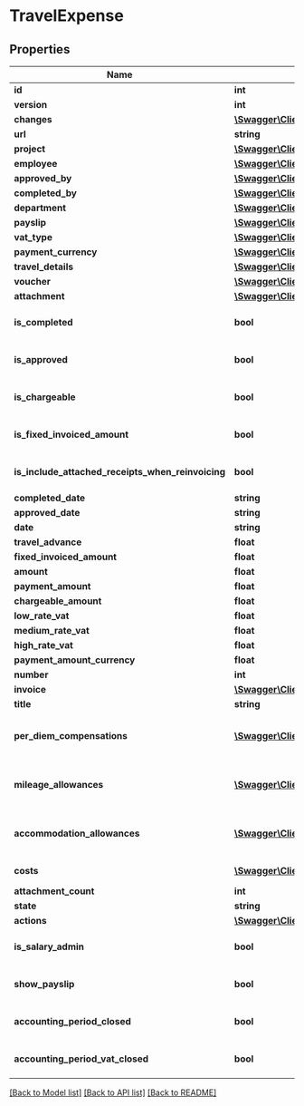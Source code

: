 # TravelExpense

## Properties
Name | Type | Description | Notes
------------ | ------------- | ------------- | -------------
**id** | **int** |  | [optional] 
**version** | **int** |  | [optional] 
**changes** | [**\Swagger\Client\Model\Change[]**](Change.md) |  | [optional] 
**url** | **string** |  | [optional] 
**project** | [**\Swagger\Client\Model\Project**](Project.md) |  | [optional] 
**employee** | [**\Swagger\Client\Model\Employee**](Employee.md) |  | 
**approved_by** | [**\Swagger\Client\Model\Employee**](Employee.md) |  | [optional] 
**completed_by** | [**\Swagger\Client\Model\Employee**](Employee.md) |  | [optional] 
**department** | [**\Swagger\Client\Model\Department**](Department.md) |  | [optional] 
**payslip** | [**\Swagger\Client\Model\Payslip**](Payslip.md) |  | [optional] 
**vat_type** | [**\Swagger\Client\Model\VatType**](VatType.md) |  | [optional] 
**payment_currency** | [**\Swagger\Client\Model\Currency**](Currency.md) |  | [optional] 
**travel_details** | [**\Swagger\Client\Model\TravelDetails**](TravelDetails.md) |  | [optional] 
**voucher** | [**\Swagger\Client\Model\Voucher**](Voucher.md) |  | [optional] 
**attachment** | [**\Swagger\Client\Model\Document**](Document.md) |  | [optional] 
**is_completed** | **bool** |  | [optional] [default to false]
**is_approved** | **bool** |  | [optional] [default to false]
**is_chargeable** | **bool** |  | [optional] [default to false]
**is_fixed_invoiced_amount** | **bool** |  | [optional] [default to false]
**is_include_attached_receipts_when_reinvoicing** | **bool** |  | [optional] [default to false]
**completed_date** | **string** |  | [optional] 
**approved_date** | **string** |  | [optional] 
**date** | **string** |  | [optional] 
**travel_advance** | **float** |  | [optional] 
**fixed_invoiced_amount** | **float** |  | [optional] 
**amount** | **float** |  | [optional] 
**payment_amount** | **float** |  | [optional] 
**chargeable_amount** | **float** |  | [optional] 
**low_rate_vat** | **float** |  | [optional] 
**medium_rate_vat** | **float** |  | [optional] 
**high_rate_vat** | **float** |  | [optional] 
**payment_amount_currency** | **float** |  | [optional] 
**number** | **int** |  | [optional] 
**invoice** | [**\Swagger\Client\Model\Invoice**](Invoice.md) |  | [optional] 
**title** | **string** |  | [optional] 
**per_diem_compensations** | [**\Swagger\Client\Model\PerDiemCompensation[]**](PerDiemCompensation.md) | Link to individual per diem compensations. | [optional] 
**mileage_allowances** | [**\Swagger\Client\Model\MileageAllowance[]**](MileageAllowance.md) | Link to individual mileage allowances. | [optional] 
**accommodation_allowances** | [**\Swagger\Client\Model\AccommodationAllowance[]**](AccommodationAllowance.md) | Link to individual accommodation allowances. | [optional] 
**costs** | [**\Swagger\Client\Model\Cost[]**](Cost.md) | Link to individual costs. | [optional] 
**attachment_count** | **int** |  | [optional] 
**state** | **string** |  | [optional] 
**actions** | [**\Swagger\Client\Model\Link[]**](Link.md) |  | [optional] 
**is_salary_admin** | **bool** |  | [optional] [default to false]
**show_payslip** | **bool** |  | [optional] [default to false]
**accounting_period_closed** | **bool** |  | [optional] [default to false]
**accounting_period_vat_closed** | **bool** |  | [optional] [default to false]

[[Back to Model list]](../../README.md#documentation-for-models) [[Back to API list]](../../README.md#documentation-for-api-endpoints) [[Back to README]](../../README.md)

